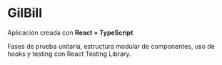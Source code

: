 # GilBill

Aplicación creada con **React + TypeScript**

Fases de prueba unitaria, estructura modular de componentes, uso de hooks y testing con React Testing Library.
